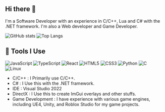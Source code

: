 ## Hi there 👋
I'm a Software Developer with an experience in C/C++, Lua and C# with the .NET framework. I'm also a Web developer and Game Developer.

![GitHub stats](https://github-readme-stats.vercel.app/api?username=NeoXa7&show_icons=true)
![Top Langs](https://github-readme-stats.vercel.app/api/top-langs/?username=NeoXa7&layout=compact)


## 🤖 Tools I Use
<!-- Language and Tool Badges -->
![JavaScript](https://img.shields.io/badge/-JavaScript-F7DF1E?style=flat-square&logo=javascript&logoColor=black)
![TypeScript](https://img.shields.io/badge/-TypeScript-007ACC?style=flat-square&logo=typescript&logoColor=white)
![React](https://img.shields.io/badge/-React-61DAFB?style=flat-square&logo=react&logoColor=white)
![HTML5](https://img.shields.io/badge/-HTML5-E34F26?style=flat-square&logo=html5&logoColor=white)
![CSS3](https://img.shields.io/badge/-CSS3-1572B6?style=flat-square&logo=css3)
![Python](https://img.shields.io/badge/-Python-3776AB?style=flat-square&logo=python&logoColor=white)
![C](https://img.shields.io/badge/-C-A8B9CC?style=flat-square&logo=c)
![Linux](https://img.shields.io/badge/-Linux-FCC624?style=flat-square&logo=linux&logoColor=black)

- C/C++ : I Primarily use C/C++.
- C# : I Use this with the .NET framework.
- IDE : Visual Studio 2022
- DirectX : I Use this to create ImGui overlays and other stuffs.
- Game Development : I have experience with various game engines, including UE4, Unity, and Roblox Studio for my game projects.

<!--
**NeoXa7/NeoXa7** is a ✨ _special_ ✨ repository because its `README.md` (this file) appears on your GitHub profile.

Here are some ideas to get you started:

- 🔭 I’m currently working on ...
- 🌱 I’m currently learning ...
- 👯 I’m looking to collaborate on ...
- 🤔 I’m looking for help with ...
- 💬 Ask me about ...
- 📫 How to reach me: ...
- 😄 Pronouns: ...
- ⚡ Fun fact: ...
-->
